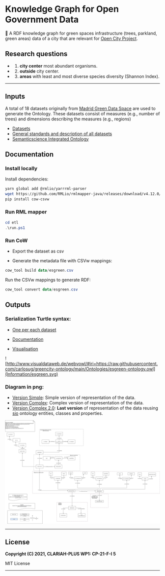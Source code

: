 # Knowledge Graph for Open Government Data
🌲 A RDF knowledge graph for green spaces infrastructure (trees, parkland, green areas) data of a city that are relevant for [Open City Project](https://github.com/CiudadesAbiertas). 


## Research questions
* 1. **city center** most abundant organisms.
* 2. **outside** city center.
* 3. **areas** with least and most diverse species  diversity (Shannon Index).


---

## Inputs
A total of 18 datasets originally from [Madrid Green Data Space](https://mgds.oeg.fi.upm.es/datasets.html) are used to generate the Ontology. These datasets consist of measures (e.g., number of trees) and dimensions describing the measures (e.g., regions)

- [Datasets](data/madrid)
- [General standards and description of all datasets](Information/data-standards.md)
- [Semanticscience  Integrated Ontology](https://bioportal.bioontology.org/ontologies/SIO/)


## Documentation

### Install locally

Install dependencies:

```bash
yarn global add @rmlio/yarrrml-parser
wget https://github.com/RMLio/rmlmapper-java/releases/download/v4.12.0/rmlmapper.jar
pip install cow-csvw
```

### Run RML mapper

```powershell
cd etl
.\run.ps1
```
### Run CoW

* Export the dataset as csv

* Generate the metadata file with CSVw mappings:

```powershell
cow_tool build data/esgreen.csv
```
Run the CSVw mappings to generate RDF:

```powershell
cow_tool convert data/esgreen.csv
```

## Outputs

### Serialization Turtle syntax:

- [One per each dataset](Information/data-standards.md)

* [Documentation](https://carlosug.github.io/greencity-ontology/main/docs/lode/index-en.html)

* [Visualisation](http://www.visualdataweb.de/webvowl/#iri=https://raw.githubusercontent.com/carlosug/greencity-ontology/main/Ontologies/esgreen-ontology.owl)

![http://www.visualdataweb.de/webvowl/#iri=https://raw.githubusercontent.com/carlosug/greencity-ontology/main/Ontologies/esgreen-ontology.owl](Information/esgreen.svg)



### Diagram in png:

+ [Version Simple](Information/diagram-simple.png): Simple version of representation of the data.
+ [Version Complex](Information/diagram-complex.png): Complex version of representation of the data.
+ [Version Complex 2.0](Information/diagram-complex2.png): **Last version** of representation of the data reusing [sio](https://bioportal.bioontology.org/ontologies/SIO/) ontology entities, classes and properties.

<img src="Information/diagram-complex2.png" alt="Data Model - esgreen" style="zoom:150%;" />

---
## License

**Copyright (C) 2021, CLARIAH-PLUS WP1: CP-21-F-I 5**

MIT License 

---
